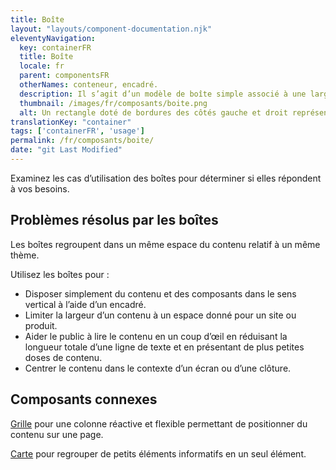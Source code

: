 ```yaml
---
title: Boîte
layout: "layouts/component-documentation.njk"
eleventyNavigation:
  key: containerFR
  title: Boîte
  locale: fr
  parent: componentsFR
  otherNames: conteneur, encadré.
  description: Il s’agit d’un modèle de boîte simple associé à une largeur de contenu fixe.
  thumbnail: /images/fr/composants/boite.png
  alt: Un rectangle doté de bordures des côtés gauche et droit représentent la largeur d’une boîte.
translationKey: "container"
tags: ['containerFR', 'usage']
permalink: /fr/composants/boite/
date: "git Last Modified"
---
```


Examinez les cas d’utilisation des boîtes pour déterminer si elles répondent à vos besoins.

## Problèmes résolus par les boîtes

Les boîtes regroupent dans un même espace du contenu relatif à un même thème.

Utilisez les boîtes pour :

- Disposer simplement du contenu et des composants dans le sens vertical à l’aide d’un encadré.
- Limiter la largeur d’un contenu à un espace donné pour un site ou produit.
- Aider le public à lire le contenu en un coup d’œil en réduisant la longueur totale d’une ligne de texte et en présentant de plus petites doses de contenu.
- Centrer le contenu dans le contexte d’un écran ou d’une clôture.

<article class="bg-full-width bg-primary text-light pt-500 pb-400 my-500">
  <h2 class="mt-0 mb-400">Composants connexes</h2>

  <a href="{{ links.grid }}" class="link-light">Grille</a> pour une colonne réactive et flexible permettant de positionner du contenu sur une page.

  <a href="{{ links.card }}" class="link-light">Carte</a> pour regrouper de petits éléments informatifs en un seul élément.
</article>
